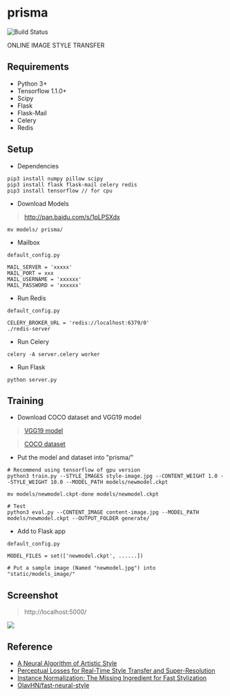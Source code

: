 # prisma
![Build Status](https://img.shields.io/teamcity/codebetter/bt428.svg)

ONLINE IMAGE STYLE TRANSFER

## Requirements

- Python 3+
- Tensorflow 1.1.0+
- Scipy
- Flask
- Flask-Mail
- Celery
- Redis

## Setup
- Dependencies
```
pip3 install numpy pillow scipy
pip3 install flask flask-mail celery redis
pip3 install tensorflow // for cpu
```
- Download Models
>http://pan.baidu.com/s/1pLPSXdx

```
mv models/ prisma/
```

- Mailbox
```
default_config.py

MAIL_SERVER = 'xxxxx'
MAIL_PORT = xxx
MAIL_USERNAME = 'xxxxxx'
MAIL_PASSWORD = 'xxxxxx'
```

- Run Redis
```
default_config.py

CELERY_BROKER_URL = 'redis://localhost:6379/0'
./redis-server
```

- Run Celery
```
celery -A server.celery worker
```

- Run Flask
```
python server.py
```

## Training
- Download COCO dataset and VGG19 model
>[VGG19 model](http://www.vlfeat.org/matconvnet/models/beta16/imagenet-vgg-verydeep-19.mat)

>[COCO dataset](http://msvocds.blob.core.windows.net/coco2014/train2014.zip)

- Put the model and dataset into "prisma/"

```
# Recommend using tensorflow of gpu version
python3 train.py --STYLE_IMAGES style-image.jpg --CONTENT_WEIGHT 1.0 --STYLE_WEIGHT 10.0 --MODEL_PATH models/newmodel.ckpt

mv models/newmodel.ckpt-done models/newmodel.ckpt

# Test
python3 eval.py --CONTENT_IMAGE content-image.jpg --MODEL_PATH models/newmodel.ckpt --OUTPUT_FOLDER generate/
```

- Add to Flask app
```
default_config.py

MODEL_FILES = set(['newmodel.ckpt', ......])

# Put a sample image (Named "newmodel.jpg") into "static/models_image/"
```

## Screenshot
>http://localhost:5000/

![](https://github.com/hijkzzz/image-style-transfer/blob/master/screenshot.jpeg?raw=true)

## Reference
- [A Neural Algorithm of Artistic Style](https://arxiv.org/abs/1508.06576)
- [Perceptual Losses for Real-Time Style Transfer and Super-Resolution](https://arxiv.org/abs/1603.08155)
- [Instance Normalization: The Missing Ingredient for Fast Stylization](https://arxiv.org/abs/1607.08022)
- [OlavHN/fast-neural-style](https://github.com/OlavHN/fast-neural-style)
